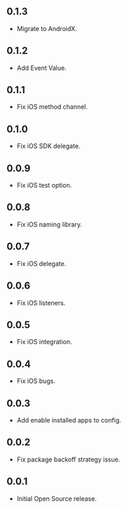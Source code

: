 ## 0.1.3

* Migrate to AndroidX.

## 0.1.2

* Add Event Value.

## 0.1.1

* Fix iOS method channel.

## 0.1.0

* Fix iOS SDK delegate.

## 0.0.9

* Fix iOS test option.

## 0.0.8

* Fix iOS naming library.

## 0.0.7

* Fix iOS delegate.

## 0.0.6

* Fix iOS listeners.

## 0.0.5

* Fix iOS integration.

## 0.0.4

* Fix iOS bugs.

## 0.0.3

* Add enable installed apps to config.

## 0.0.2

* Fix package backoff strategy issue.

## 0.0.1

* Initial Open Source release.


